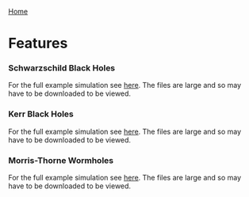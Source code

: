 [Home](https://raichkel.github.io/GR_in_VR/)

# Features
### Schwarzschild Black Holes
For the full example simulation see [here](https://github.com/raichkel/GR_in_VR/blob/main/final_simulations/shwarzschild_black_hole.mp4). The files are large and so may have to be downloaded to be viewed.

### Kerr Black Holes
For the full example simulation see [here](https://github.com/raichkel/GR_in_VR/blob/main/final_simulations/kerr_black_hole_slower.mp4). The files are large and so may have to be downloaded to be viewed.


### Morris-Thorne Wormholes
For the full example simulation see [here](https://github.com/raichkel/GR_in_VR/blob/main/final_simulations/wormhole.mp4). The files are large and so may have to be downloaded to be viewed.